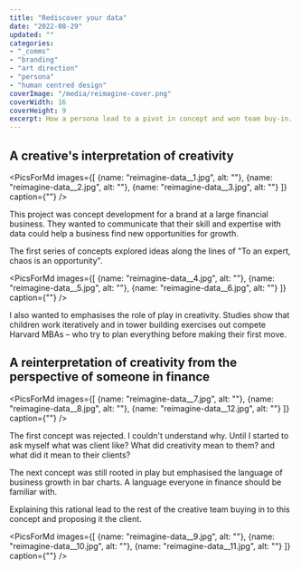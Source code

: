 ```yaml
---
title: "Rediscover your data"
date: "2022-08-29"
updated: ""
categories:
- "_comms"
- "branding"
- "art direction"
- "persona"
- "human centred design"
coverImage: "/media/reimagine-cover.png"
coverWidth: 16
coverHeight: 9
excerpt: How a persona lead to a pivot in concept and won team buy-in.
---
```


<script>
    import PicForMd from '../components/PicForMd.svelte';
    import PicsForMd from '../components/PicsForMd.svelte';
</script>

## A creative's interpretation of creativity

<PicsForMd images={[
{name: "reimagine-data__1.jpg", alt: ""},
{name: "reimagine-data__2.jpg", alt: ""},
{name: "reimagine-data__3.jpg", alt: ""}
]} caption={""}
/>

This project was concept development for a brand at a large financial business. They wanted to 
communicate that their skill and expertise with data could help a business find new opportunities for
growth.



The first series of concepts explored ideas along the lines of 
"To an expert, chaos is an opportunity". 

<PicsForMd images={[
{name: "reimagine-data__4.jpg", alt: ""},
{name: "reimagine-data__5.jpg", alt: ""},
{name: "reimagine-data__6.jpg", alt: ""}
]} caption={""}
/>


I also wanted to emphasises the role of play in creativity. Studies show that children work iteratively
and in tower building exercises out compete Harvard MBAs – who try to plan everything before making their
first move.




## A reinterpretation of creativity from the perspective of someone in finance

<PicsForMd images={[
{name: "reimagine-data__7.jpg", alt: ""},
{name: "reimagine-data__8.jpg", alt: ""},
{name: "reimagine-data__12.jpg", alt: ""}
]} caption={""}
/>

The first concept was rejected. I couldn't understand why. Until I started to ask myself
what was client like? What did creativity mean to them? and what did it mean to their clients?

The next concept was still rooted in play but emphasised the language of business growth in bar charts.
A language everyone in finance should be familiar with. 

Explaining this rational lead to the rest of the creative team buying in to this concept and 
proposing it the client. 







<PicsForMd images={[
{name: "reimagine-data__9.jpg", alt: ""},
{name: "reimagine-data__10.jpg", alt: ""},
{name: "reimagine-data__11.jpg", alt: ""}
]} caption={""}
/>